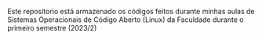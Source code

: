 Este repositorio está armazenado os códigos feitos durante minhas aulas de Sistemas Operacionais de Código Aberto (Linux) da Faculdade durante o primeiro semestre (2023/2)